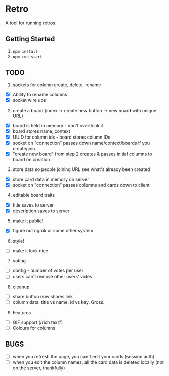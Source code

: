 # Retro

A tool for running retros.

## Getting Started

1. `npm install`
1. `npm run start`

## TODO

1. sockets for column create, delete, rename
* [x] Ability to rename columns
* [x] socket wire ups

2. create a board (index -> create new button -> new board with unique URL)
* [x] board is held in memory - don't overthink it
* [x] board stores name, context
* [x] UUID for column ids - board stores column IDs
* [x] socket on "connection" passes down name/context/boards if you create/join
* [x] "create new board" from step 2 creates & passes initial columns to board on creation

3. store data so people joining URL see what's already been created
* [x] store card data in memory on server
* [x] socket on "connection" passes columns and cards down to client

4. editable board traits
* [x] title saves to server
* [x] description saves to server

5. make it public!
* [x] figure out ngrok or some other system

6. style!
* [ ] make it look nice

7. voting
* [ ] config - number of votes per user
* [ ] users can't remove other users' votes

8. cleanup
* [ ] share button now shares link
* [ ] column data: title vs name, id vs key. Gross.

9. Features
* [ ] GIF support (/rich text?)
* [ ] Colours for columns

## BUGS
* [ ] when you refresh the page, you can't edit your cards (session auth)
* [ ] when you edit the column names, all the card data is deleted locally (not on the server, thankfully)
